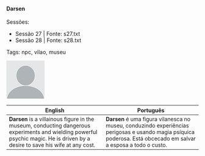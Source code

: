 
#### Darsen

Sessões:  
- Sessão 27 | Fonte: s27.txt  
- Sessão 28 | Fonte: s28.txt

Tags: npc, vilao, museu

![Darsen](docs/dm/-/npc/blank.png)

| English | Português |
|---------|-----------|
| **Darsen** is a villainous figure in the museum, conducting dangerous experiments and wielding powerful psychic magic. He is driven by a desire to save his wife at any cost. | **Darsen** é uma figura vilanesca no museu, conduzindo experiências perigosas e usando magia psíquica poderosa. Está obcecado em salvar a esposa a todo o custo. |


